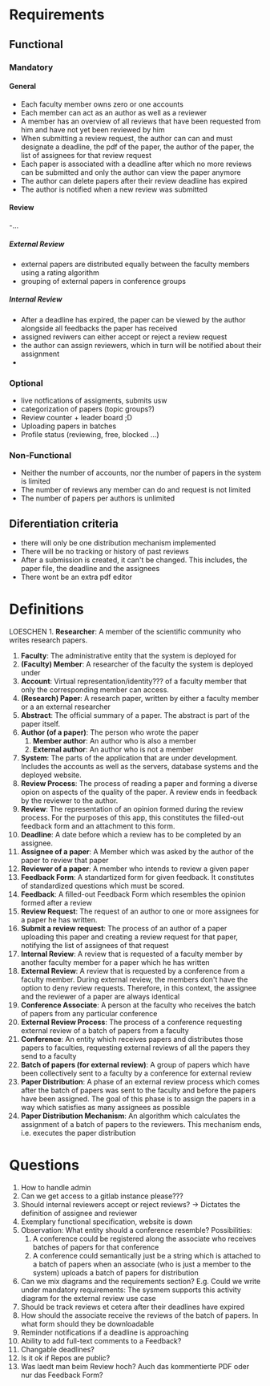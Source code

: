 # Requirements
## Functional
### Mandatory
#### General
- Each faculty member owns zero or one accounts
- Each member can act as an author as well as a reviewer
- A member has an overview of all reviews that have been requested from him and have not yet been reviewed by him
- When submitting a review request, the author can can and must designate a deadline, the pdf of the paper, the author of the paper, the list of assignees for that
review request
- Each paper is associated with a deadline after which no more reviews can be submitted and only the author can view the paper anymore
- The author can delete papers after their review deadline has expired
- The author is notified when a new review was submitted
    
#### Review
-...
<!-- TODO: Check which criteria a review has to cover-->

##### External Review
- external papers are distributed equally between the faculty members using a rating algorithm 
- grouping of external papers in conference groups

##### Internal Review
- After a deadline has expired, the paper can be viewed by the author alongside all feedbacks the paper has received
- assigned reviwers can either accept or reject a review request
- the author can assign reviewers, which in turn will be notified about their assignment 
- 

### Optional
- live notfications of assigments, submits usw
- categorization of papers (topic groups?)
- Review counter + leader board ;D
- Uploading papers in batches 
- Profile status (reviewing, free, blocked ...)

### Non-Functional
- Neither the number of accounts, nor the number of papers in the system is limited
- The number of reviews any member can do and request is not limited
- The number of papers per authors is unlimited
<!-- TODO: Are these functional or not? -->

## Diferentiation criteria
- there will only be one distribution mechanism implemented
- There will be no tracking or history of past reviews
- After a submission is created, it can't be changed. This includes, the paper file, the deadline and the assignees
- There wont be an extra pdf editor


# Definitions
LOESCHEN 1. **Researcher**: A member of the scientific community who writes research papers.
1. **Faculty**: The administrative entity that the system is deployed for
1. **(Faculty) Member**: A researcher of the faculty the system is deployed under
1. **Account**: Virtual representation/identity??? of a faculty member that only the corresponding member can access.
1. **(Research) Paper**: A research paper, written by either a faculty member or a an external researcher
1. **Abstract**: The official summary of a paper. The abstract is part of the paper itself.
1. **Author (of a paper)**: The person who wrote the paper
    1. **Member author**: An author who is also a member
    1. **External author**: An author who is not a member
1. **System**: The parts of the application that are under development. Includes the accounts as well as the servers, database systems and the deployed website.
1. **Review Process**: The process of reading a paper and forming a diverse opion on aspects of the quality of the paper. A review ends in feedback by the reviewer to the author.
1. **Review**: The representation of an opinion formed during the review process. For the purposes of this app, this constitutes the filled-out feedback form and an attachment to this form.
1. **Deadline**: A date before which a review has to be completed by an assignee.
1. **Assignee of a paper**: A Member which was asked by the author of the paper to review that paper
1. **Reviewer of a paper**: A member who intends to review a given paper
1. **Feedback Form**: A standartized form for given feedback. It constitutes of standardized questions which must be scored.
1. **Feedback**: A filled-out Feedback Form which resembles the opinion formed after a review
1. **Review Request**: The request of an author to one or more assignees for a paper he has written.
1. **Submit a review request**: The process of an author of a paper uploading this paper and creating a review request for that paper, notifying the list of assignees of that request
1. **Internal Review**: A review that is requested of a faculty member by another faculty member for a paper which he has written
1. **External Review**: A review that is requested by a conference from a faculty member. During external review, the members don't have the option to deny review requests.
Therefore, in this context, the assignee and the reviewer of a paper are always identical
1. **Conference Associate**: A person at the faculty who receives the batch of papers from any particular conference
1. **External Review Process**: The process of a conference requesting external review of a batch of papers from a faculty
1. **Conference**: An entity which receives papers and distributes those papers to faculties, requesting external reviews of all the papers they send to a faculty
1. **Batch of papers (for external review)**: A group of papers which have been collectively sent to a faculty by a conference for external review
1. **Paper Distribution**: A phase of an external review process which comes after the batch of papers was sent to the faculty and before the papers have been assigned.
The goal of this phase is to assign the papers in a way which satisfies as many assignees as possible
1. **Paper Distribution Mechanism**: An algorithm which calculates the assignment of a batch of papers to the reviewers. This mechanism ends, i.e. executes the paper distribution

# Questions
1. How to handle admin
1. Can we get access to a gitlab instance please???
1. Should internal reviewers accept or reject reviews? -> Dictates the definition of assignee and reviewer
1. Exemplary functional specification, website is down
1. Observation: What entity should a conference resemble? Possibilities:
    1. A conference could be registered along the associate who receives batches of papers for that conference
    1. A conference could semantically just be a string which is attached to a batch of papers when an associate (who is just a member to the system) uploads a batch of papers for distribution
1. Can we mix diagrams and the requirements section? E.g. Could we write under mandatory requirements: The sysmem supports this activity diagram for the external review use case
1. Should be track reviews et cetera after their deadlines have expired
1. How should the associate receive the reviews of the batch of papers. In what form should they be downloadable
1. Reminder notifications if a deadline is approaching
1. Ability to add full-text comments to a Feedback?
1. Changable deadlines?
1. Is it ok if Repos are public?
1. Was laedt man beim Review hoch? Auch das kommentierte PDF oder nur das Feedback Form?
